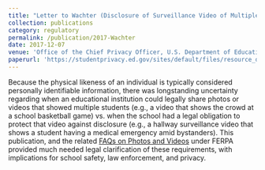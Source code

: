 ```yaml
---
title: "Letter to Wachter (Disclosure of Surveillance Video of Multiple Students)"
collection: publications
category: regulatory
permalink: /publication/2017-Wachter
date: 2017-12-07
venue: 'Office of the Chief Privacy Officer, U.S. Department of Education'
paperurl: 'https://studentprivacy.ed.gov/sites/default/files/resource_document/file/Letter%20to%20Wachter%20%28Surveillance%20Video%20of%20Multiple%20Students%29_0.pdf'
---
```

Because the physical likeness of an individual is typically considered personally identifiable information, there was longstanding uncertainty regarding when an educational institution could legally share photos or videos that showed multiple students (e.g., a video that shows the crowd at a school basketball game) vs. when the school had a legal obligation to protect that video against disclosure (e.g., a hallway surveillance video that shows a student having a medical emergency amid bystanders). This publication, and the related [FAQs on Photos and Videos](https://studentprivacy.ed.gov/faq/faqs-photos-and-videos-under-ferpa) under FERPA provided much needed legal clarification of these requirements, with implications for school safety, law enforcement, and privacy.

